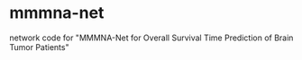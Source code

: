 # mmmna-net
network code for "MMMNA-Net for Overall Survival Time Prediction of Brain Tumor Patients"
